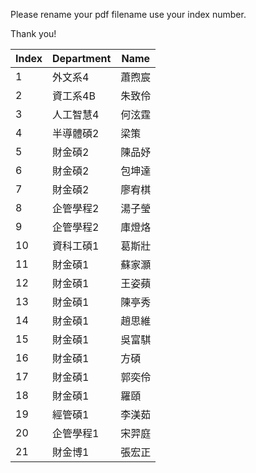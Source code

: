 Please rename your pdf filename use your index number. 

Thank you! 


| Index | Department   | Name   |
|-------|--------------|--------|
| 1     | 外文系4       | 蕭煦宸   |
| 2     | 資工系4B      | 朱致伶   |
| 3     | 人工智慧4     | 何泫霆   |
| 4     | 半導體碩2     | 梁策     |
| 5     | 財金碩2       | 陳品妤   |
| 6     | 財金碩2       | 包坤達   |
| 7     | 財金碩2       | 廖宥棋   |
| 8     | 企管學程2     | 湯子瑩   |
| 9     | 企管學程2     | 庫燈烙   |
| 10    | 資科工碩1     | 葛斯壯   |
| 11    | 財金碩1       | 蘇家灝   |
| 12    | 財金碩1       | 王姿蘋   |
| 13    | 財金碩1       | 陳亭秀   |
| 14    | 財金碩1       | 趙思維   |
| 15    | 財金碩1       | 吳富騏   |
| 16    | 財金碩1       | 方碩     |
| 17    | 財金碩1       | 郭奕伶   |
| 18    | 財金碩1       | 羅頤     |
| 19    | 經管碩1       | 李渼茹   |
| 20    | 企管學程1     | 宋羿庭   |
| 21    | 財金博1       | 張宏正   |


